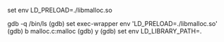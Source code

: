 set env LD_PRELOAD=./libmalloc.so

gdb -q /bin/ls
(gdb) set exec-wrapper env 'LD_PRELOAD=./libmalloc.so'
(gdb) b malloc.c:malloc
(gdb) y
(gdb) set env LD_LIBRARY_PATH=.
